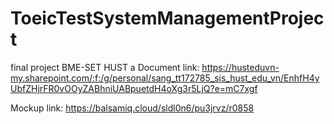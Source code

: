 # ToeicTestSystemManagementProject
final project BME-SET HUST
a
Document link: https://husteduvn-my.sharepoint.com/:f:/g/personal/sang_tt172785_sis_hust_edu_vn/EnhfH4yUbfZHjrFR0vOOyZABhniUABpuetdH4oXg3r5LjQ?e=mC7xgf

Mockup link: https://balsamiq.cloud/sldl0n6/pu3jrvz/r0858

